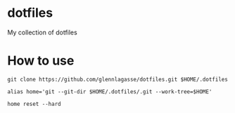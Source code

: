 # dotfiles
My collection of dotfiles

# How to use
`git clone https://github.com/glennlagasse/dotfiles.git $HOME/.dotfiles`

`alias home='git --git-dir $HOME/.dotfiles/.git --work-tree=$HOME'`

`home reset --hard`
